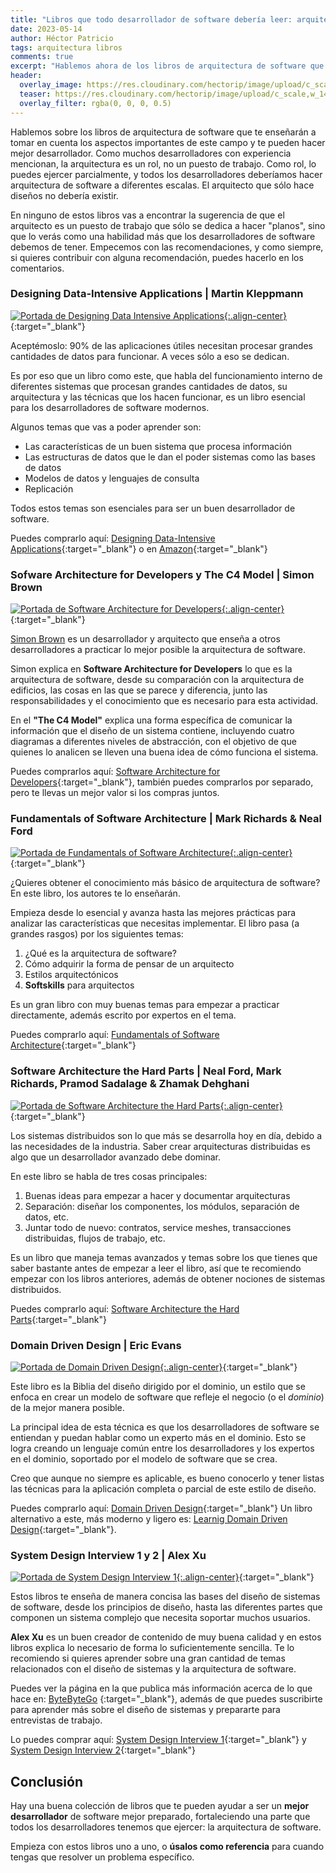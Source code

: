 ```yaml
---
title: "Libros que todo desarrollador de software debería leer: arquitectura"
date: 2023-05-14
author: Héctor Patricio
tags: arquitectura libros
comments: true
excerpt: "Hablemos ahora de los libros de arquitectura de software que te pueden ayudar a destacar en tu carrera como desarrollador de software."
header:
  overlay_image: https://res.cloudinary.com/hectorip/image/upload/c_scale,w_1400/v1639259084/markus-spiske-Y8R6_97_6Ps-unsplash_jlidn6.jpg
  teaser: https://res.cloudinary.com/hectorip/image/upload/c_scale,w_1400/v1639259084/markus-spiske-Y8R6_97_6Ps-unsplash_jlidn6.jpg
  overlay_filter: rgba(0, 0, 0, 0.5)
---
```


Hablemos sobre los libros de arquitectura de software que te enseñarán a tomar en cuenta los aspectos importantes de este campo y te pueden hacer mejor desarrollador. Como muchos desarrolladores con experiencia mencionan, la arquitectura es un rol, no un puesto de trabajo. Como rol, lo puedes ejercer parcialmente, y todos los desarrolladores deberíamos hacer arquitectura de software a diferentes escalas. El arquitecto que sólo hace diseños no debería existir.

En ninguno de estos libros vas a encontrar la sugerencia de que el arquitecto es un puesto de trabajo que sólo se dedica a hacer "planos", sino que lo verás como una habilidad más que los desarrolladores de software debemos de tener. Empecemos con las recomendaciones, y como siempre, si quieres contribuir con alguna recomendación, puedes hacerlo en los comentarios.

### Designing Data-Intensive Applications | Martin Kleppmann

[![Portada de Designing Data Intensive Applications](https://res.cloudinary.com/hectorip/image/upload/c_scale,w_400/v1685729621/Screen_Shot_2023-06-02_at_12.13.03_ws9bgp.png){:.align-center}](https://www.oreilly.com/library/view/designing-data-intensive-applications/9781491903063/){:target="_blank"}

Aceptémoslo: 90% de las aplicaciones útiles necesitan procesar grandes cantidades de datos para funcionar. A veces sólo a eso se dedican.

Es por eso que un libro como este, que habla del funcionamiento interno de diferentes sistemas que procesan grandes cantidades de datos, su arquitectura y las técnicas que los hacen funcionar, es un libro esencial para los desarrolladores de software modernos.

Algunos temas que vas a poder aprender son:

- Las características de un buen sistema que procesa información
- Las estructuras de datos que le dan el poder sistemas como las bases de datos
- Modelos de datos y lenguajes de consulta
- Replicación

Todos estos temas son esenciales para ser un buen desarrollador de software.

Puedes comprarlo aquí: [Designing Data-Intensive Applications](https://www.oreilly.com/library/view/designing-data-intensive-applications/9781491903063/){:target="_blank"} o en [Amazon](https://www.amazon.com.mx/Designing-Data-Intensive-Applications-Reliable-Maintainable/dp/1449373321){:target="_blank"}

### Sofware Architecture for Developers y The C4 Model | Simon Brown

[![Portada de Software Architecture for Developers](https://res.cloudinary.com/hectorip/image/upload/c_scale,w_400/v1685744265/s_hero2x_h5emvj.png){:.align-center}](https://softwarearchitecturefordevelopers.com/){:target="_blank"}

[Simon Brown](https://simonbrown.je/) es un desarrollador y arquitecto que enseña a otros desarrolladores a practicar lo mejor posible la arquitectura de software.

Simon explica en **Software Architecture for Developers** lo que es la arquitectura de software, desde su comparación con la arquitectura de edificios, las cosas en las que se parece y diferencia, junto las responsabilidades y el conocimiento que es necesario para esta actividad.

En el **"The C4 Model"** explica una forma específica de comunicar la información que el diseño de un sistema contiene, incluyendo cuatro diagramas a diferentes niveles de abstracción, con el objetivo de que quienes lo analicen se lleven una buena idea de cómo funciona el sistema.

Puedes comprarlos aquí: [Software Architecture for Developers](https://leanpub.com/b/software-architecture){:target="_blank"}, también puedes comprarlos por separado, pero te llevas un mejor valor si los compras juntos.


### Fundamentals of Software Architecture | Mark Richards & Neal Ford

[![Portada de Fundamentals of Software Architecture](https://res.cloudinary.com/hectorip/image/upload/c_scale,w_400/v1686180937/91HMsnYFsKL._AC_UF1000_1000_QL80__pyue4w.jpg){:.align-center}](https://www.oreilly.com/library/view/fundamentals-of-software/9781492043447/){:target="_blank"}

¿Quieres obtener el conocimiento más básico de arquitectura de software? En este libro, los autores te lo enseñarán.

Empieza desde lo esencial y avanza hasta las mejores prácticas para analizar las características que necesitas implementar. El libro pasa (a grandes rasgos) por los siguientes temas:

1. ¿Qué es la arquitectura de software?
2. Cómo adquirir la forma de pensar de un arquitecto
3. Estilos arquitectónicos
4. **Softskills** para arquitectos

Es un gran libro con muy buenas temas para empezar a practicar directamente, además escrito por expertos en el tema.

Puedes comprarlo aquí: [Fundamentals of Software Architecture](https://amzn.to/3MZqT4L){:target="_blank"}
### Software Architecture the Hard Parts | Neal Ford, Mark Richards, Pramod Sadalage & Zhamak Dehghani

[![Portada de Software Architecture the Hard Parts](https://res.cloudinary.com/hectorip/image/upload/c_scale,w_400/v1686178147/811EFOBsU7L._AC_UF1000_1000_QL80__prpedd.jpg){:.align-center}](https://www.oreilly.com/library/view/software-architecture-the/9781492086888/){:target="_blank"}

Los sistemas distribuidos son lo que más se desarrolla hoy en día, debido a las necesidades de la industria. Saber crear arquitecturas distribuidas es algo que un desarrollador avanzado debe dominar.

En este libro se habla de tres cosas principales:

1. Buenas ideas para empezar a hacer y documentar arquitecturas
2. Separación: diseñar los componentes, los módulos, separación de datos, etc.
3. Juntar todo de nuevo: contratos, service meshes, transacciones distribuidas, flujos de trabajo, etc.

Es un libro que maneja temas avanzados y temas sobre los que tienes que saber bastante antes de empezar a leer el libro, así que te recomiendo empezar con los libros anteriores, además de obtener nociones de sistemas distribuidos.

Puedes comprarlo aquí: [Software Architecture the Hard Parts](https://amzn.to/3MWLtTe){:target="_blank"}

### Domain Driven Design | Eric Evans

[![Portada de Domain Driven Design](https://res.cloudinary.com/hectorip/image/upload/c_scale,w_400/v1685744265/s_hero2x_h5emvj.png){:.align-center}](https://www.amazon.com.mx/Domain-Driven-Design-Tackling-Complexity-Software/dp/0321125215){:target="_blank"}

Este libro es la Biblia del diseño dirigido por el dominio, un estilo que se enfoca en crear un modelo de software que refleje el negocio (o el _dominio_) de la mejor manera posible.

La principal idea de esta técnica es que los desarrolladores de software se entiendan y puedan hablar como un experto más en el dominio. Esto se logra creando un lenguaje común entre los desarrolladores y los expertos en el dominio, soportado por el modelo de software que se crea.

Creo que aunque no siempre es aplicable, es bueno conocerlo y tener listas las técnicas para la aplicación completa o parcial de este estilo de diseño.

Puedes comprarlo aquí: [Domain Driven Design](https://amzn.to/3CgwaQx){:target="_blank"}
Un libro alternativo a este, más moderno y ligero es: [Learnig Domain Driven Design](https://www.oreilly.com/library/view/learning-domain-driven-design/9781098100124/){:target="_blank"}.

### System Design Interview 1 y 2 | Alex Xu

[![Portada de System Design Interview 1](){:.align-center}](https://www.youtube.com/channel/UCZgt6AzoyjslHTC9dz0UoTw){:target="_blank"}

Estos libros te enseña de manera concisa las bases del diseño de sistemas de software, desde los principios de diseño, hasta las diferentes partes que componen un sistema complejo que necesita soportar muchos usuarios.

**Alex Xu** es un buen creador de contenido de muy buena calidad y en estos libros explica lo necesario de forma lo suficientemente sencilla. Te lo recomiendo si quieres aprender sobre una gran cantidad de temas relacionados con el diseño de sistemas y la arquitectura de software.

Puedes ver la página en la que publica más información acerca de lo que hace en: [ByteByteGo](https://bytebytego.com) {:target="_blank"}, además de que puedes suscribirte para aprender más sobre el diseño de sistemas y prepararte para entrevistas de trabajo.

Lo puedes comprar aquí: [System Design Interview 1](https://amzn.to/3qARtK1){:target="_blank"} y [System Design Interview 2](https://amzn.to/3J43CgP){:target="_blank"}

## Conclusión

Hay una buena colección de libros que te pueden ayudar a ser un **mejor desarrollador** de software mejor preparado, fortaleciendo una parte que todos los desarrolladores tenemos que ejercer: la arquitectura de software.

Empieza con estos libros uno a uno, o **úsalos como referencia** para cuando tengas que resolver un problema específico.

